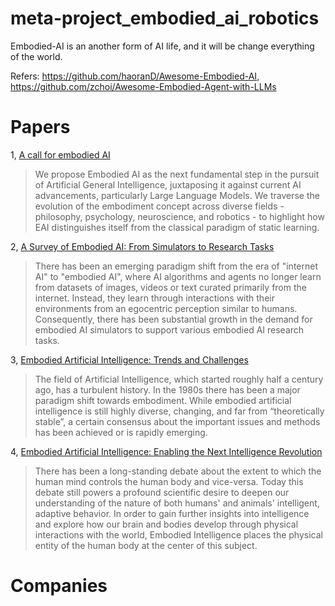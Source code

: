 # meta-project_embodied_ai_robotics
Embodied-AI is an another form of AI life, and it will be change everything of the world.

Refers: https://github.com/haoranD/Awesome-Embodied-AI, https://github.com/zchoi/Awesome-Embodied-Agent-with-LLMs

# Papers
1, [A call for embodied AI](https://arxiv.org/abs/2402.03824)
> We propose Embodied AI as the next fundamental step in the pursuit of Artificial General Intelligence, juxtaposing it against current AI advancements, particularly Large Language Models. We traverse the evolution of the embodiment concept across diverse fields - philosophy, psychology, neuroscience, and robotics - to highlight how EAI distinguishes itself from the classical paradigm of static learning. 

2, [A Survey of Embodied AI: From Simulators to Research Tasks](https://arxiv.org/abs/2103.04918)
> There has been an emerging paradigm shift from the era of "internet AI" to "embodied AI", where AI algorithms and agents no longer learn from datasets of images, videos or text curated primarily from the internet. Instead, they learn through interactions with their environments from an egocentric perception similar to humans. Consequently, there has been substantial growth in the demand for embodied AI simulators to support various embodied AI research tasks.

3, [Embodied Artificial Intelligence: Trends and Challenges](https://link.springer.com/chapter/10.1007/978-3-540-27833-7_1)
> The field of Artificial Intelligence, which started roughly half a century ago, has a turbulent history. In the 1980s there has been a major paradigm shift towards embodiment. While embodied artificial intelligence is still highly diverse, changing, and far from “theoretically stable”, a certain consensus about the important issues and methods has been achieved or is rapidly emerging.


4, [Embodied Artificial Intelligence: Enabling the Next Intelligence Revolution](https://iopscience.iop.org/article/10.1088/1757-899X/1261/1/012001)
> There has been a long-standing debate about the extent to which the human mind controls the human body and vice-versa. Today this debate still powers a profound scientific desire to deepen our understanding of the nature of both humans' and animals' intelligent, adaptive behavior. In order to gain further insights into intelligence and explore how our brain and bodies develop through physical interactions with the world, Embodied Intelligence places the physical entity of the human body at the center of this subject. 


# Companies
